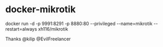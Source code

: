 # docker-mikrotik




docker run -d -p 9991:8291 -p 8880:80 --privileged --name=mikrotik --restart=always xh116/mikrotik



Thanks @kilip   @EvilFreelancer 
